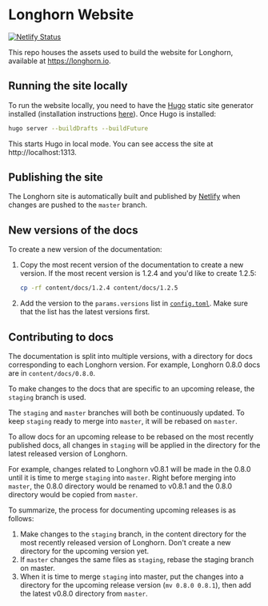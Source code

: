 # Longhorn Website

[![Netlify Status](https://api.netlify.com/api/v1/badges/a7c1b4ef-e90e-477c-b9c4-f515d0dd7c7f/deploy-status)](https://app.netlify.com/sites/longhornio/deploys)

This repo houses the assets used to build the website for Longhorn, available at https://longhorn.io.

## Running the site locally

To run the website locally, you need to have the [Hugo](https://gohugo.io) static site generator installed (installation instructions [here](https://gohugo.io/getting-started/installing/)). Once Hugo is installed:

```bash
hugo server --buildDrafts --buildFuture
```

This starts Hugo in local mode. You can see access the site at http://localhost:1313.

## Publishing the site

The Longhorn site is automatically built and published by [Netlify](https://netlify.com) when changes are pushed to the `master` branch.

## New versions of the docs

To create a new version of the documentation:

1. Copy the most recent version of the documentation to create a new version. If the most recent version is 1.2.4 and you'd like to create 1.2.5:

    ```sh
    cp -rf content/docs/1.2.4 content/docs/1.2.5
    ```

1. Add the version to the `params.versions` list in [`config.toml`](./config.toml). Make sure that the list has the latest versions first.

## Contributing to docs

The documentation is split into multiple versions, with a directory for docs corresponding to each Longhorn version. For example, Longhorn 0.8.0 docs are in `content/docs/0.8.0`.

To make changes to the docs that are specific to an upcoming release, the `staging` branch is used.

The `staging` and `master` branches will both be continuously updated. To keep `staging` ready to merge into `master`, it will be rebased on `master`.

To allow docs for an upcoming release to be rebased on the most recently published docs, all changes in `staging` will be applied in the directory for the latest released version of Longhorn.

For example, changes related to Longhorn v0.8.1 will be made in the 0.8.0 until it is time to merge `staging` into `master`. Right before merging into `master`, the 0.8.0 directory would be renamed to v0.8.1 and the 0.8.0 directory would be copied from `master`.

To summarize, the process for documenting upcoming releases is as follows:

1. Make changes to the `staging` branch, in the content directory for the most recently released version of Longhorn. Don't create a new directory for the upcoming version yet.
2. If `master` changes the same files as `staging`, rebase the staging branch on master.
3. When it is time to merge `staging` into master, put the changes into a directory for the upcoming release version (`mv 0.8.0 0.8.1`), then add the latest v0.8.0 directory from `master`.